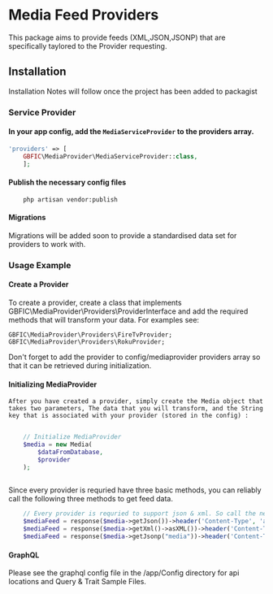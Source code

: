 # Media Feed Providers

This package aims to provide feeds (XML,JSON,JSONP) that are specifically taylored to the Provider requesting.

## Installation

Installation Notes will follow once the project has been added to packagist


### Service Provider

#### In your app config, add the `MediaServiceProvider` to the providers array.

```php
'providers' => [
    GBFIC\MediaProvider\MediaServiceProvider::class,
    ];
```
#### Publish the necessary config files

```
	php artisan vendor:publish
```
	
#### Migrations

Migrations will be added soon to provide a standardised data set for providers to work with.

### Usage Example

#### Create a Provider
	
To create a provider, create a class that implements GBFIC\MediaProvider\Providers\ProviderInterface and add the required methods that will transform your data. For examples see:

```
GBFIC\MediaProvider\Providers\FireTvProvider;
GBFIC\MediaProvider\Providers\RokuProvider;
```

Don't forget to add the provider to config/mediaprovider providers array so that it can be retrieved during initialization.

	
#### Initializing MediaProvider

	After you have created a provider, simply create the Media object that takes two parameters, The data that you will transform, and the String key that is associated with your provider (stored in the config) :
	
``` php

	// Initialize MediaProvider
	$media = new Media(
		$dataFromDatabase, 
		$provider
	);
		
```

Since every provider is requried have three basic methods, you can reliably call the following three methods to get feed data.
	
``` php
	// Every provider is requried to support json & xml. So call the necessary method to get the feed.
	$mediaFeed = response($media->getJson())->header('Content-Type', 'application/json');
	$mediaFeed = response($media->getXml()->asXML())->header('Content-Type', 'text/xml');
	$mediaFeed = response($media->getJsonp("media"))->header('Content-Type', 'application/json');
```

#### GraphQL

Please see the graphql config file in the /app/Config directory for api locations and Query & Trait Sample Files.

